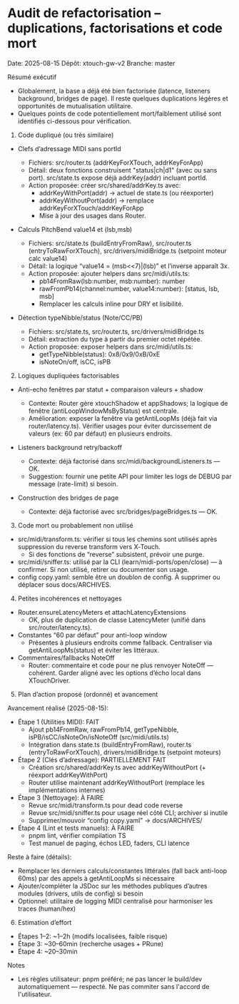 # Audit de refactorisation – duplications, factorisations et code mort

Date: 2025-08-15
Dépôt: xtouch-gw-v2
Branche: master

Résumé exécutif
- Globalement, la base a déjà été bien factorisée (latence, listeners background, bridges de page). Il reste quelques duplications légères et opportunités de mutualisation utilitaire.
- Quelques points de code potentiellement mort/faiblement utilisé sont identifiés ci-dessous pour vérification.

1) Code dupliqué (ou très similaire)
- Clefs d’adressage MIDI sans portId
  - Fichiers: src/router.ts (addrKeyForXTouch, addrKeyForApp)
  - Détail: deux fonctions construisent "status|ch|d1" (avec ou sans port). src/state.ts expose déjà addrKey(addr) incluant portId.
  - Action proposée: créer src/shared/addrKey.ts avec:
    - addrKeyWithPort(addr) → actuel de state.ts (ou réexporter)
    - addrKeyWithoutPort(addr) → remplace addrKeyForXTouch/addrKeyForApp
    - Mise à jour des usages dans Router.

- Calculs PitchBend value14 et (lsb,msb)
  - Fichiers: src/state.ts (buildEntryFromRaw), src/router.ts (entryToRawForXTouch), src/drivers/midiBridge.ts (setpoint moteur calc value14)
  - Détail: la logique “value14 = (msb<<7)|(lsb)” et l’inverse apparaît 3x.
  - Action proposée: ajouter helpers dans src/midi/utils.ts:
    - pb14FromRaw(lsb:number, msb:number): number
    - rawFromPb14(channel:number, value14:number): [status, lsb, msb]
    - Remplacer les calculs inline pour DRY et lisibilité.

- Détection typeNibble/status (Note/CC/PB)
  - Fichiers: src/state.ts, src/router.ts, src/drivers/midiBridge.ts
  - Détail: extraction du type à partir du premier octet répétée.
  - Action proposée: exposer helpers dans src/midi/utils.ts:
    - getTypeNibble(status): 0x8/0x9/0xB/0xE
    - isNoteOn/off, isCC, isPB

2) Logiques dupliquées factorisables
- Anti-echo fenêtres par statut + comparaison valeurs + shadow
  - Contexte: Router gère xtouchShadow et appShadows; la logique de fenêtre (antiLoopWindowMsByStatus) est centrale.
  - Amélioration: exposer la fenêtre via getAntiLoopMs (déjà fait via router/latency.ts). Vérifier usages pour éviter durcissement de valeurs (ex: 60 par défaut) en plusieurs endroits.

- Listeners background retry/backoff
  - Contexte: déjà factorisé dans src/midi/backgroundListeners.ts — OK.
  - Suggestion: fournir une petite API pour limiter les logs de DEBUG par message (rate-limit) si besoin.

- Construction des bridges de page
  - Contexte: déjà factorisé avec src/bridges/pageBridges.ts — OK.

3) Code mort ou probablement non utilisé
- src/midi/transform.ts: vérifier si tous les chemins sont utilisés après suppression du reverse transform vers X‑Touch.
  - Si des fonctions de “reverse” subsistent, prévoir une purge.
- src/midi/sniffer.ts: utilisé par la CLI (learn/midi-ports/open/close) — à confirmer. Si non utilisé, retirer ou documenter son usage.
- config copy.yaml: semble être un doublon de config. À supprimer ou déplacer sous docs/ARCHIVES.

4) Petites incohérences et nettoyages
- Router.ensureLatencyMeters et attachLatencyExtensions
  - OK, plus de duplication de classe LatencyMeter (unifié dans src/router/latency.ts).
- Constantes “60 par défaut” pour anti-loop window
  - Présentes à plusieurs endroits comme fallback. Centraliser via getAntiLoopMs(status) et éviter les littéraux.
- Commentaires/fallbacks NoteOff
  - Router: commentaire et code pour ne plus renvoyer NoteOff — cohérent. Garder aligné avec les options d’écho local dans XTouchDriver.

5) Plan d’action proposé (ordonné) et avancement

Avancement réalisé (2025-08-15):
- Étape 1 (Utilities MIDI): FAIT
  - Ajout pb14FromRaw, rawFromPb14, getTypeNibble, isPB/isCC/isNoteOn/isNoteOff (src/midi/utils.ts)
  - Intégration dans state.ts (buildEntryFromRaw), router.ts (entryToRawForXTouch), drivers/midiBridge.ts (setpoint moteurs)
- Étape 2 (Clés d’adressage): PARTIELLEMENT FAIT
  - Création src/shared/addrKey.ts avec addrKeyWithoutPort (+ réexport addrKeyWithPort)
  - Router utilise maintenant addrKeyWithoutPort (remplace les implémentations internes)
- Étape 3 (Nettoyage): À FAIRE
  - Revue src/midi/transform.ts pour dead code reverse
  - Revue src/midi/sniffer.ts pour usage réel côté CLI; archiver si inutile
  - Supprimer/mouvoir “config copy.yaml” → docs/ARCHIVES/
- Étape 4 (Lint et tests manuels): À FAIRE
  - pnpm lint, vérifier compilation TS
  - Test manuel de paging, échos LED, faders, CLI latence

Reste à faire (détails):
- Remplacer les derniers calculs/constantes littérales (fall back anti-loop 60ms) par des appels à getAntiLoopMs si nécessaire
- Ajouter/compléter la JSDoc sur les méthodes publiques d’autres modules (drivers, utils de config) si besoin
- Optionnel: utilitaire de logging MIDI centralisé pour harmoniser les traces (human/hex)

6) Estimation d’effort
- Étapes 1–2: ~1–2h (modifs localisées, faible risque)
- Étape 3: ~30–60min (recherche usages + PRune)
- Étape 4: ~20–30min

Notes
- Les règles utilisateur: pnpm préféré; ne pas lancer le build/dev automatiquement — respecté. Ne pas commiter sans l'accord de l'utilisateur.

